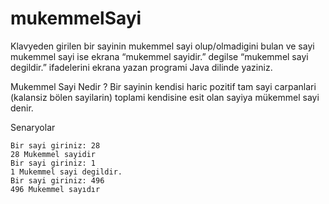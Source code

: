 # mukemmelSayi

Klavyeden girilen bir sayinin mukemmel sayi olup/olmadigini bulan ve sayi mukemmel sayi ise ekrana “mukemmel sayidir.” degilse “mukemmel sayi degildir.” ifadelerini ekrana yazan programi Java dilinde yaziniz.

Mukemmel Sayi Nedir ?
Bir sayinin kendisi haric pozitif tam sayi carpanlari (kalansiz bölen sayilarin) toplami kendisine esit olan sayiya mükemmel sayi denir.

Senaryolar
```
Bir sayi giriniz: 28
28 Mukemmel sayidir
Bir sayi giriniz: 1
1 Mukemmel sayi degildir.
Bir sayi giriniz: 496
496 Mukemmel sayıdır
```
